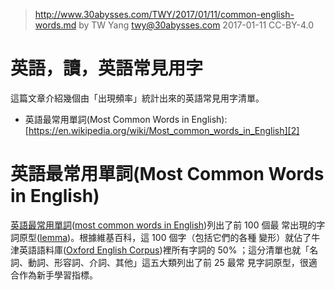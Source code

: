 ﻿> http://www.30abysses.com/TWY/2017/01/11/common-english-words.md
> by TW Yang <twy@30abysses.com> 2017-01-11 CC-BY-4.0

# 英語，讀，英語常見用字

這篇文章介紹幾個由「出現頻率」統計出來的英語常見用字清單。

* 英語最常用單詞(Most Common Words in English): [https://en.wikipedia.org/wiki/Most_common_words_in_English][2]

# 英語最常用單詞(Most Common Words in English)

[英語最常用單詞][1]([most common words in English][2])列出了前 100  個最
常出現的字詞原型([lemma][3])。根據維基百科，這 100  個字（包括它們的各種
變形）就佔了牛津英語語料庫([Oxford English Corpus][4])裡所有字詞的 50%
；這分清單也就「名詞、動詞、形容詞、介詞、其他」這五大類列出了前 25 最常
見字詞原型，很適合作為新手學習指標。

[1]: https://zh.wikipedia.org/zh-tw/%E8%8B%B1%E8%AA%9E%E6%9C%80%E5%B8%B8%E7%94%A8%E5%96%AE%E8%A9%9E
[2]: https://en.wikipedia.org/wiki/Most_common_words_in_English
[3]: https://en.wikipedia.org/wiki/Lemma_(morphology)
[4]: https://en.wikipedia.org/wiki/Oxford_English_Corpus
